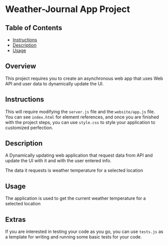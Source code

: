 # Weather-Journal App Project

## Table of Contents
* [Instructions](#instructions)
* [Description](#description)
* [Usage](#usage)

## Overview
This project requires you to create an asynchronous web app that uses Web API and user data to dynamically update the UI. 

## Instructions
This will require modifying the `server.js` file and the `website/app.js` file. You can see `index.html` for element references, and once you are finished with the project steps, you can use `style.css` to style your application to customized perfection.

## Description

A Dynamically updating web application that request data from API and update the UI with it and with the user entered info.

The data it requests is weather temperature for a selected location

## Usage 

The application is used to get the current weather temperature for a selected location


## Extras
If you are interested in testing your code as you go, you can use `tests.js` as a template for writing and running some basic tests for your code.
